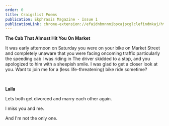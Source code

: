```yaml
---
order: 0
title: Craigslist Poems
publication: Ekphrasis Magazine - Issue 1
publicationLink: chrome-extension://efaidnbmnnnibpcajpcglclefindmkaj/https://www.ekphrasismagazine.com/uploads/1/2/6/8/126811601/ekphrasis_1_web.pdf
---
```



**The Cab That Almost Hit You On Market** 

It was early afternoon on Saturday you were on your bike on Market Street and completely unaware that you were facing oncoming traffic particularly the speeding cab I was riding in The driver skidded to a stop, and you apologized to him with a sheepish smile. I was glad to get a closer look at you. Want to join me for a (less life-threatening) bike ride sometime? 



<br>



**Laila**

Lets both get divorced and marry each other again. 

I miss you  and me. 

And I'm not the only one.
